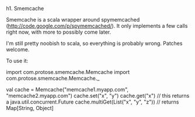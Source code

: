 h1. Smemcache

Smemcache is a scala wrapper around spymemcached (http://code.google.com/p/spymemcached/). It only implements a few calls right now, with more to possibly come later.

I'm still pretty noobish to scala, so everything is probably wrong. Patches welcome.

To use it:

import com.protose.smemcache.Memcache
import com.protose.smemcache.Memcache._

val cache = Memcache("memcache1.myapp.com", "memcache2.myapp.com")
cache.set("x", "y")
cache.get("x") // this returns a java.util.concurrent.Future
cache.multiGet(List("x", "y", "z")) // returns Map[String, Object]

